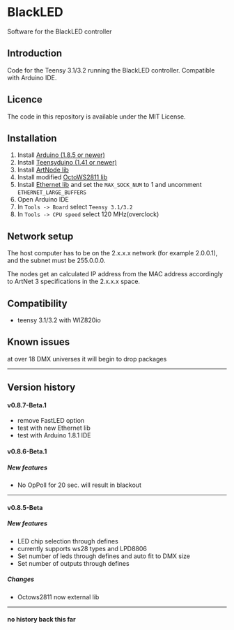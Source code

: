 # BlackLED
Software for the BlackLED controller

## Introduction
Code for the Teensy 3.1/3.2 running the BlackLED controller. Compatible with Arduino IDE.

## Licence
The code in this repository is available under the MIT License.

## Installation
  1. Install [Arduino (1.8.5 or newer)](https://www.arduino.cc/)
  2. Install [Teensyduino (1.41 or newer)](https://www.pjrc.com/teensy/td_download.html)
  3. Install [ArtNode lib](https://github.com/alex-Arc/ArtNode/tree/firmware)
  4. Install modified [OctoWS2811 lib](https://github.com/alex-Arc/OctoWS2811/tree/RGBW)
  5. Install [Ethernet lib](https://github.com/PaulStoffregen/Ethernet) and set the ```MAX_SOCK_NUM``` to 1 and uncomment ```ETHERNET_LARGE_BUFFERS```
  6. Open Arduino IDE
  7. In ```Tools -> Board``` select ```Teensy 3.1/3.2```
  8. In ```Tools -> CPU speed``` select 120 MHz(overclock)

## Network setup
The host computer has to be on the 2.x.x.x network (for example 2.0.0.1), and the subnet must be 255.0.0.0.

The nodes get an calculated IP address from the MAC address accordingly to ArtNet 3 specifications in the 2.x.x.x space.

## Compatibility
- teensy 3.1/3.2 with WIZ820io

## Known issues
at over 18 DMX universes it will begin to drop packages

---

## Version history

#### v0.8.7-Beta.1
- remove FastLED option
- test with new Ethernet lib
- test with Arduino 1.8.1 IDE

#### v0.8.6-Beta.1
##### New features
- No OpPoll for 20 sec. will result in blackout

---

#### v0.8.5-Beta
##### New features
- LED chip selection through defines
 - currently supports ws28 types and LPD8806
- Set number of leds through defines and auto fit to DMX size
- Set number of outputs through defines

##### Changes
- Octows2811 now external lib

---

#### no history back this far
